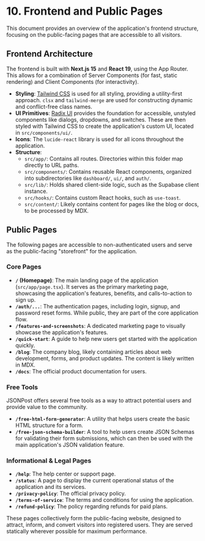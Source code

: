 # 10. Frontend and Public Pages

This document provides an overview of the application's frontend structure, focusing on the public-facing pages that are accessible to all visitors.

## Frontend Architecture

The frontend is built with **Next.js 15** and **React 19**, using the App Router. This allows for a combination of Server Components (for fast, static rendering) and Client Components (for interactivity).

-   **Styling**: [Tailwind CSS](https://tailwindcss.com/) is used for all styling, providing a utility-first approach. `clsx` and `tailwind-merge` are used for constructing dynamic and conflict-free class names.
-   **UI Primitives**: [Radix UI](https://www.radix-ui.com/) provides the foundation for accessible, unstyled components like dialogs, dropdowns, and switches. These are then styled with Tailwind CSS to create the application's custom UI, located in `src/components/ui/`.
-   **Icons**: The `lucide-react` library is used for all icons throughout the application.
-   **Structure**:
    -   `src/app/`: Contains all routes. Directories within this folder map directly to URL paths.
    -   `src/components/`: Contains reusable React components, organized into subdirectories like `dashboard/`, `ui/`, and `auth/`.
    -   `src/lib/`: Holds shared client-side logic, such as the Supabase client instance.
    -   `src/hooks/`: Contains custom React hooks, such as `use-toast`.
    -   `src/content/`: Likely contains content for pages like the blog or docs, to be processed by MDX.

## Public Pages

The following pages are accessible to non-authenticated users and serve as the public-facing "storefront" for the application.

### Core Pages

-   **`/` (Homepage)**: The main landing page of the application (`src/app/page.tsx`). It serves as the primary marketing page, showcasing the application's features, benefits, and calls-to-action to sign up.
-   **`/auth/...`**: The authentication pages, including login, signup, and password reset forms. While public, they are part of the core application flow.
-   **`/features-and-screenshots`**: A dedicated marketing page to visually showcase the application's features.
-   **`/quick-start`**: A guide to help new users get started with the application quickly.
-   **`/blog`**: The company blog, likely containing articles about web development, forms, and product updates. The content is likely written in MDX.
-   **`/docs`**: The official product documentation for users.

### Free Tools

JSONPost offers several free tools as a way to attract potential users and provide value to the community.

-   **`/free-html-form-generator`**: A utility that helps users create the basic HTML structure for a form.
-   **`/free-json-schema-builder`**: A tool to help users create JSON Schemas for validating their form submissions, which can then be used with the main application's JSON validation feature.

### Informational & Legal Pages

-   **`/help`**: The help center or support page.
-   **`/status`**: A page to display the current operational status of the application and its services.
-   **`/privacy-policy`**: The official privacy policy.
-   **`/terms-of-service`**: The terms and conditions for using the application.
-   **`/refund-policy`**: The policy regarding refunds for paid plans.

These pages collectively form the public-facing website, designed to attract, inform, and convert visitors into registered users. They are served statically wherever possible for maximum performance.